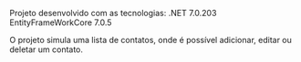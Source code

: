 Projeto desenvolvido com as tecnologias:
	.NET 7.0.203
	EntityFrameWorkCore 7.0.5

O projeto simula uma lista de contatos, onde é possível adicionar, editar ou deletar um contato.
